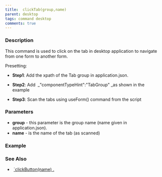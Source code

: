 ```yaml
---
title:  clickTab(group,name)
parent: desktop
tags: command desktop
comments: true
---
```


### Description

This command is used to click on the tab in desktop application to navigate from one form to another form.

Presetting:

- **Step1**: Add the xpath of the Tab group in application.json.

- **Step2**: Add  _"componentTypeHint":"TabGroup" _as shown in the example

- **Step3**: Scan the tabs using useForm() command from the script

### Parameters

- **group** - this parameter is the group name (name given in application.json).
- **name** - is the name of the tab (as scanned)

### Example


### See Also

-  [`clickButton(name) .](clickButton(name))